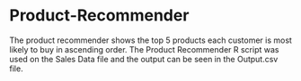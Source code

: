 # Product-Recommender
The product recommender shows the top 5 products each customer is most likely to buy in ascending order. The Product Recommender R script was used on the Sales Data file and the output can be seen in the Output.csv file. 
